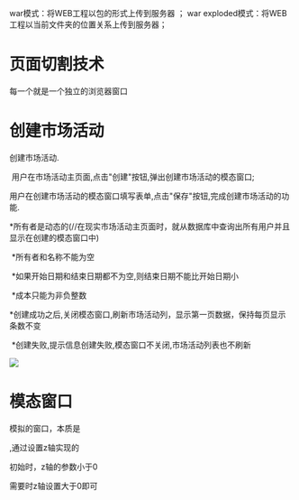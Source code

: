 war模式：将WEB工程以包的形式上传到服务器 ；
war exploded模式：将WEB工程以当前文件夹的位置关系上传到服务器；

# 页面切割技术

每一个<frame>就是一个独立的浏览器窗口

# 创建市场活动

创建市场活动.

​	用户在市场活动主页面,点击"创建"按钮,弹出创建市场活动的模态窗口;

​	用户在创建市场活动的模态窗口填写表单,点击"保存"按钮,完成创建市场活动的功能.

​	*所有者是动态的(//在现实市场活动主页面时，就从数据库中查询出所有用户并且显示在创建的模态窗口中)

​	*所有者和名称不能为空

​	*如果开始日期和结束日期都不为空,则结束日期不能比开始日期小

​	*成本只能为非负整数

​	*创建成功之后,关闭模态窗口,刷新市场活动列，显示第一页数据，保持每页显示条数不变

​	*创建失败,提示信息创建失败,模态窗口不关闭,市场活动列表也不刷新

![](https://pic1.imgdb.cn/item/6350fdf916f2c2beb1176557.jpg)

# 模态窗口

模拟的窗口，本质是<div>,通过设置z轴实现的

初始时，z轴的参数小于0

需要时z轴设置大于0即可


